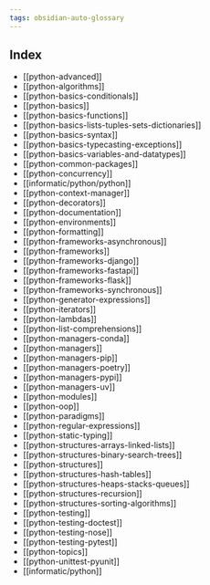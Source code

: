 ```yaml
---
tags: obsidian-auto-glossary
---
```

## Index
- [[python-advanced]]
- [[python-algorithms]]
- [[python-basics-conditionals]]
- [[python-basics]]
- [[python-basics-functions]]
- [[python-basics-lists-tuples-sets-dictionaries]]
- [[python-basics-syntax]]
- [[python-basics-typecasting-exceptions]]
- [[python-basics-variables-and-datatypes]]
- [[python-common-packages]]
- [[python-concurrency]]
- [[informatic/python/python]]
- [[python-context-manager]]
- [[python-decorators]]
- [[python-documentation]]
- [[python-environments]]
- [[python-formatting]]
- [[python-frameworks-asynchronous]]
- [[python-frameworks]]
- [[python-frameworks-django]]
- [[python-frameworks-fastapi]]
- [[python-frameworks-flask]]
- [[python-frameworks-synchronous]]
- [[python-generator-expressions]]
- [[python-iterators]]
- [[python-lambdas]]
- [[python-list-comprehensions]]
- [[python-managers-conda]]
- [[python-managers]]
- [[python-managers-pip]]
- [[python-managers-poetry]]
- [[python-managers-pypi]]
- [[python-managers-uv]]
- [[python-modules]]
- [[python-oop]]
- [[python-paradigms]]
- [[python-regular-expressions]]
- [[python-static-typing]]
- [[python-structures-arrays-linked-lists]]
- [[python-structures-binary-search-trees]]
- [[python-structures]]
- [[python-structures-hash-tables]]
- [[python-structures-heaps-stacks-queues]]
- [[python-structures-recursion]]
- [[python-structures-sorting-algorithms]]
- [[python-testing]]
- [[python-testing-doctest]]
- [[python-testing-nose]]
- [[python-testing-pytest]]
- [[python-topics]]
- [[python-unittest-pyunit]]
- [[informatic/python]]
